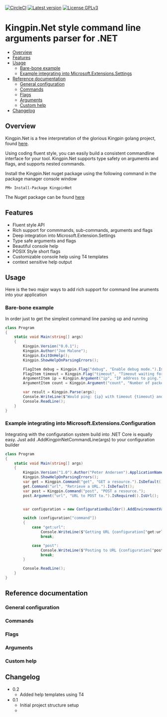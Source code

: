 [![CircleCI](https://circleci.com/gh/UtopleMan/KingpinNet/tree/master.svg?style=svg)](https://circleci.com/gh/UtopleMan/KingpinNet/tree/master)
[![Latest version](https://img.shields.io/badge/nuget-v0.2-blue.svg)](https://www.nuget.org/packages/KingpinNet)
[![License GPLv3](https://img.shields.io/badge/license-GPLv3-green.svg)](http://www.gnu.org/licenses/gpl-3.0.html)
# Kingpin.Net style command line arguments parser for .NET

<!-- MarkdownTOC -->
- [Overview](#overview)
- [Features](#features)
- [Usage](#usage)
  - [Bare-bone example](#bare-bone-example)
  - [Example integrating into Microsoft.Extensions.Settings](#example-integrating-into-microsoft.extensions.settings)
- [Reference documentation](#reference-documentation)
  - [General configuration](#general-configuration)
  - [Commands](#commands)
  - [Flags](#flags)
  - [Arguments](#arguments)
  - [Custom help](#custom-help)
- [Changelog](#changelog)
<!-- /MarkdownTOC -->

## Overview

Kingpin.Net is a free interpretation of the glorious Kingpin golang project, found [here](https://github.com/alecthomas/kingpin).

Using coding fluent style, you can easily build a consistent commandline interface for your tool. Kingpin.Net supports type safety on arguments and flags, and supports nested commands.

Install the Kingpin.Net nuget package using the following command in the package manager console window

```
PM> Install-Package KingpinNet
```

The Nuget package can be found [here](https://www.nuget.org/packages/Newtonsoft.Json)

 
## Features

- Fluent style API
- Rich support for commmands, sub-commands, arguments and flags
- Deep integration into Microsoft.Extension.Settings
- Type safe arguments and flags
- Beautiful console help
- POSIX Style short flags
- Customizable console help using T4 templates
- context sensitive help output

## Usage

Here is the two major ways to add rich support for command line aruments into your application

### Bare-bone example

In order just to get the simplest command line parsing up and running 

```csharp
class Program
{
    static void Main(string[] args)
    {
        Kingpin.Version("0.0.1");
        Kingpin.Author("Joe Malone");
        Kingpin.ExitOnHelp();
        Kingpin.ShowHelpOnParsingErrors();

        FlagItem debug = Kingpin.Flag("debug", "Enable debug mode.").IsBool();
        FlagItem timeout = Kingpin.Flag("timeout", "Timeout waiting for ping.").IsRequired().Short('t').IsDuration();
        ArgumentItem ip = Kingpin.Argument("ip", "IP address to ping.").IsRequired().IsIp();
        ArgumentItem count = Kingpin.Argument("count", "Number of packets to send").IsInt();

        var result = Kingpin.Parse(args);
        Console.WriteLine($"Would ping: {ip} with timeout {timeout} and count {count} with debug set to {debug}");
        Console.ReadLine();
    }
}
```

### Example integrating into Microsoft.Extensions.Configuration

Integrating with the configuration system build into .NET Core is equally easy. Just add .AddKingpinNetCommandLine(args) to your configuration builder

```csharp
class Program
{
    static void Main(string[] args)
    {
        Kingpin.Version("1.0").Author("Peter Andersen").ApplicationName("curl").ApplicationHelp("An example implementation of curl.");
        Kingpin.ShowHelpOnParsingErrors();
        var get = Kingpin.Command("get", "GET a resource.").IsDefault();
        get.Command("url", "Retrieve a URL.").IsDefault();
        var post = Kingpin.Command("post", "POST a resource.");
        post.Argument("url", "URL to POST to.").IsRequired().IsUrl();


        var configuration = new ConfigurationBuilder().AddEnvironmentVariables().AddKingpinNetCommandLine(args).Build();

        switch (configuration["command"])
        {
            case "get:url":
                Console.WriteLine($"Getting URL {configuration["get:url:url"]}");
                break;

            case "post":
                Console.WriteLine($"Posting to URL {configuration["post:url"]}");
                break;
        }

        Console.ReadLine();
    }
}
```

## Reference documentation
### General configuration
### Commands
### Flags
### Arguments
### Custom help
## Changelog
 - 0.2
   - Added help templates using T4 
 - 0.1
   - Initial project structure setup
   - 
